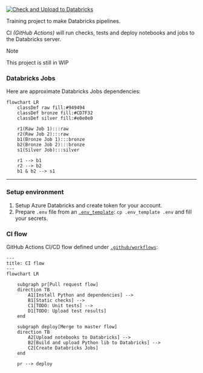 [![Check and Upload to Databricks](https://github.com/alex7c4/databricks_pipelines/actions/workflows/deploy.yml/badge.svg?branch=master)](https://github.com/alex7c4/databricks_pipelines/actions/workflows/deploy.yml)

Training project to make Databricks pipelines.

CI _(GitHub Actions)_ will run checks, tests and deploy notebooks and jobs to the Databricks server.

> [!NOTE]
> This project is still in WIP

### Databricks Jobs
Here are approximate Databricks Jobs dependencies:

```mermaid
flowchart LR
    classDef raw fill:#949494
    classDef bronze fill:#CD7F32
    classDef silver fill:#e0e0e0

    r1(Raw Job 1):::raw
    r2(Raw Job 2):::raw
    b1(Bronze Job 1):::bronze
    b2(Bronze Job 2):::bronze
    s1(Silver Job):::silver

    r1 --> b1
    r2 --> b2
    b1 & b2 --> s1

```

---

### Setup environment

1) Setup Azure Databricks and create token for your account.
2) Prepare `.env` file from an [`.env_template`](.env_template): `cp .env_template .env` and fill your secrets.


### CI flow
GitHub Actions CI/CD flow defined under [`.github/workflows`](.github/workflows):

```mermaid
---
title: CI flow
---
flowchart LR

    subgraph pr[Pull request flow]
    direction TB
        A1[Install Python and dependencies] -->
        B1[Static checks] -->
        C1[TODO: Unit tests] -->
        D1[TODO: Upload test results]
    end

    subgraph deploy[Merge to master flow]
    direction TB
        A2[Upload notebooks to Databricks] -->
        B2[Build and upload Python lib to Databricks] -->
        C2[Create Databricks Jobs]
    end

    pr --> deploy
```
